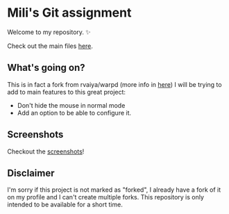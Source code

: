 # Mili's Git assignment
Welcome to my repository. ✨

Check out the main files [here](warpd).

## What's going on?
This is in fact a fork from rvaiya/warpd (more info in [here](https://github.com/rvaiya/warpd)) I will be trying to add to main features to this great project:

- Don't hide the mouse in normal mode
- Add an option to be able to configure it.

## Screenshots
Checkout the [screenshots](screenshots)!

## Disclaimer
I'm sorry if this project is not marked as "forked", I already have a fork of it on my profile and I can't create multiple forks. This repository is only intended to be available for a short time.

